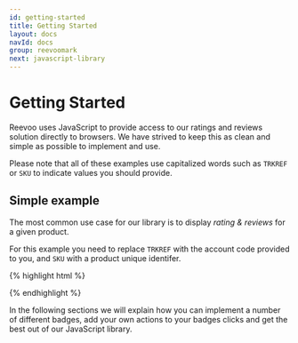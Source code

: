 ```yaml
---
id: getting-started
title: Getting Started
layout: docs
navId: docs
group: reevoomark
next: javascript-library
---
```


Getting Started
===============

Reevoo uses JavaScript to provide access to our ratings and reviews solution directly to browsers. We have strived to keep this as clean and simple as possible to implement and use.

Please note that all of these examples use capitalized words such as ```TRKREF``` or ```SKU``` to indicate values you should provide.


Simple example
--------------

The most common use case for our library is to display _rating & reviews_ for a given product.

For this example you need to replace ```TRKREF``` with the account code provided to you, and ```SKU``` with a product unique identifer.

{% highlight html %}
<!-- This will be transformed into a product badge for the given TRKREF and SKU -->
<reevoo-reviewable-badge trkref="TRKREF" sku="SKU"></reevoo-reviewable-badge>

<script id="reevoomark-loader" type="text/javascript" charset="utf-8">
  (function(w,d,u,i,f,s,l) {
    s=d.createElement('script');s.type='text/javascript';s.src=u;
    l=d.getElementById(i);l.parentNode.insertBefore(s,l);w['ReevooMarkHandlerName']=f;
    w[f]=function(){(w[f].q=w[f].q||[]).push(arguments)}
  })(window, document, '//cdn.mark.reevoo.com/assets/reevoo_mark.js', 'reevoomark-loader', 'reevooMark');
</script>
{% endhighlight %}

In the following sections we will explain how you can implement a number of different badges, add your own actions to your badges clicks and get the best out of our JavaScript library.
